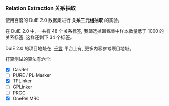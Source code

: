 
### Relation Extraction 关系抽取

使用百度的 DuIE 2.0 数据集进行 **关系三元组抽取** 的实验。

在 DuIE 2.0 中, 一共有 48 个关系标签, 我筛选掉训练集中样本数量低于 1000 的关系标签, 这样还剩下 34 个标签。

DuIE 2.0 的项目地址在: [千言](https://www.luge.ai/#/luge/dataDetail?id=5) 平台上有, 更多内容参考项目地址。

打算测试的算法有六个:

+ [x] CasRel
+ [ ] PURE / PL-Marker
+ [x] TPLinker
+ [ ] GPLinker
+ [ ] PRGC
+ [x] OneRel MRC
